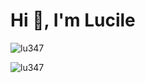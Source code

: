<h1 align="start">Hi 👋, I'm Lucile</h1>

<p><img align="center" src="https://github-readme-stats.vercel.app/api/top-langs?username=lu347&show_icons=true&locale=en&layout=compact" alt="lu347" /></p>
<p align="left"> <img src="https://komarev.com/ghpvc/?username=lu347&label=Profile%20views&color=0e75b6&style=flat" alt="lu347" /> </p>

